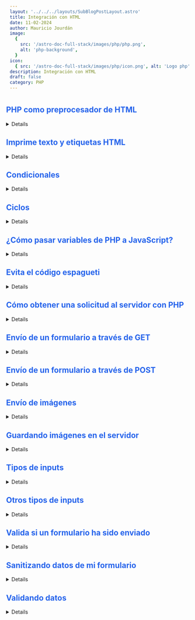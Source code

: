 ```yaml
---
layout: '../../../layouts/SubBlogPostLayout.astro'
title: Integración con HTML
date: 11-02-2024
author: Mauricio Jourdán
image:
  {
    src: '/astro-doc-full-stack/images/php/php.png',
    alt: 'php-background',
  }
icon:
  { src: '/astro-doc-full-stack/images/php/icon.png', alt: 'Logo php' }
description: Integración con HTML
draft: false
category: PHP
---
```

<style>
  h1 { color: #713f12; }
  h2 { color: #2563eb; }
  h3 { color: #a855f7; }
  img {
    width: 100%;
    height: 100%;
    object-fit: cover;
  }
  pre {
    padding: 10px;
  }
    table {
    border-collapse: collapse; /* Elimina el espacio entre las celdas */
    width: 100%; /* Ancho de la tabla */
    margin: 0 auto; /* Centrar la tabla */
    text-align: center;
  }

  th, td {
    border: 1px solid #ddd; /* Borde de las celdas */
    padding: 8px; /* Relleno de las celdas */
    /* text-align: left;  */
  }

  th {
    background-color: #f2f2f2; /* Color de fondo del encabezado */
    font-weight: bold; /* Peso de la fuente del encabezado */
  }

  tr:nth-child(even) {
    background-color: #f9f9f9; /* Color de fondo de las filas pares */
  }  
</style>

## PHP como preprocesador de HTML

<details>

Cuando comenzamos a combinar archivos PHP con HTML es importante empazar a utilizar las etiquetas de cierre. De esta forma, PHP sabe cuando se está ejecutando código PHP o cuán esta ejecutando HTML.

Aunque estemos trabajando con HTML, nuestros archivos seguirán siengo archivos .PHP, es por eso que PHP -a diferencia de otros lenguajes- tiene etiquetas de apertura y cierre, porque en el mismo archivo soporta dos lenguajes.

```html
<!DOCTYPE html>
<html lang="en">
<head>
    <meta charset="UTF-8">
    <meta http-equiv="X-UA-Compatible" content="IE=edge">
    <meta name="viewport" content="width=device-width, initial-scale=1.0">
    <title>3</title>
</head>
<body>
    <h4>Impreso con HTML</h4>
    <?php
        echo"<h4>Impreso con PHP</h4>";
    ?>
</body>
</html>
```

</details>

## Imprime texto y etiquetas HTML

<details>

Existen varias formas de imprimir HTML utilizando PHP. A continuación, se presentan algunas de las formas más comunes:

- Concatenar HTML con variables PHP: Puedes concatenar cadenas de texto HTML con variables PHP para imprimir contenido dinámico. Aquí hay un ejemplo:

```php
<?php
$nombre = "Juan";
$edad = 25;
echo "<h2>Bienvenido, " . $nombre . "!</h2>";
echo "<p>Tienes " . $edad . " años.</p>";
?>
```

- Utilizar la sintaxis de apertura y cierre de PHP: Puedes utilizar la sintaxis de apertura y cierre de PHP para alternar entre el modo PHP y el modo HTML. Aquí hay un ejemplo:

```php
<?php
$nombre = "María";
$edad = 30;
?>
<h2>Bienvenida, <?php echo $nombre; ?>!</h2>
<p>Tienes <?php echo $edad; ?> años.</p>
```

- Utilizar la función printf: Puedes utilizar la función printf para formatear e imprimir contenido HTML. Aquí hay un ejemplo:

```php
<?php
$nombre = "Pedro";
$edad = 35;
printf("<h2>Bienvenido, %s!</h2>", $nombre);
printf("<p>Tienes %d años.</p>", $edad);
?>
```

- Utilizar la sintaxis abreviada <?= $variable ?>: Puedes utilizar la sintaxis abreviada <?= $variable ?> para imprimir el valor de una variable PHP directamente en el HTML. Aquí hay un ejemplo:

```html
<?php
$titulo = "Mi Página";
?>

<!DOCTYPE html>
<html lang="es">
<head>
   <meta charset="UTF-8">
   <title><?= $titulo ?></title>
</head>
<body>
   <h2>Bienvenidos a <?= $titulo ?>!</h2>
   <p>Esta es una página HTML generada por PHP.</p>
</body>
</html>
```

</details>

## Condicionales

<details>

La forma correcta usar el "if" de php en html:

```PHP
<?php if(condition): ?>
	# HTML code...
<?php else: ?>
	# HTML code...
<?php endif; ?>
```

```html
<?php
$age = 18;
$isAnAdult = ($age >= 18);
?>
<!DOCTYPE html>
<html lang="es">
<head>
    <meta charset="UTF-8">
    <meta name="viewport" content="width=device-width, initial-scale=1.0">
    <title>Condition</title>
</head>
<body>
    <!-- ESTO NO SE DEBE DE HACER -->
    <?php if ($isAnAdult) {
        echo "<p>Eres un adulto porque tienes $age años</p>";
    }else{
        echo "<p>No eres un adulto porque tienes $age años</p>";
    }
    ?>
    <!-- ESTO ES ACEPTABLE -->
    <?php if($isAnAdult) {?>
        <p>Eres un adulto porque tienes <?= $age ?> años</p>
    <?php }else{?>
        <p>No eres un adulto porque tienes <?= $age ?> años</p>
    <?php }?>
    <hr>
    <!-- ESTA ES LA MEJOR FORMA DE HACER ESTO -->
    <?php if($isAnAdult): ?>
        <p>Eres un adulto porque tienes <?= $age ?> años</p>
    <?php else: ?>
        <p>No eres un adulto porque tienes <?= $age ?> años</p>
    <?php endif; ?>
</body>
</html>
```

</details>

## Ciclos

<details>

<mark>Ciclo For con PHP y HTML</mark>

El ciclo for se utiliza cuando se conoce de antemano el número de repeticiones que se deben realizar. A continuación se muestra un ejemplo de cómo usar el ciclo for en PHP y HTML:

```html
<!DOCTYPE html>
<html lang="es">
<head>
    <meta charset="UTF-8">
    <meta name="viewport" content="width=device-width, initial-scale=1.0">
    <title>Ciclo For</title>
</head>
<body>
    <?php for ($i = 1; $i <= 5; $i++): ?>
        <p>Iteración número: <?= $i ?></p>
    <?php endfor; ?>
</body>
</html>
```
En este ejemplo, el ciclo for se ejecuta 5 veces, imprimiendo el número de iteración en cada repetición.

<mark>Ciclo While con PHP y HTML</mark>

El ciclo while se utiliza cuando no se conoce el número exacto de repeticiones y se desea repetir un bloque de código mientras se cumpla una condición. A continuación se muestra un ejemplo de cómo usar el ciclo while en PHP y HTML:

El ciclo while se utiliza cuando no se conoce el número exacto de repeticiones y se desea repetir un bloque de código mientras se cumpla una condición. A continuación se muestra un ejemplo de cómo usar el ciclo while en PHP y HTML:

```html
<!DOCTYPE html>
<html lang="es">
<head>
    <meta charset="UTF-8">
    <meta name="viewport" content="width=device-width, initial-scale=1.0">
    <title>Ciclo While</title>
</head>
<body>
    <?php $i = 1; ?>
    <?php while ($i <= 5): ?>
        <p>Iteración número: <?= $i ?></p>
        <?php $i++; ?>
    <?php endwhile; ?>
</body>
</html>
```
En este ejemplo, el ciclo while se ejecuta mientras la variable $i sea menor o igual a 5, imprimiendo el número de iteración en cada repetición.

<mark>Ciclo Foreach con PHP y HTML</mark>

El ciclo foreach se utiliza para recorrer elementos de un array o una colección de elementos. A continuación se muestra un ejemplo de cómo usar el ciclo foreach en PHP y HTML:

```html
<!DOCTYPE html>
<html lang="es">
<head>
    <meta charset="UTF-8">
    <meta name="viewport" content="width=device-width, initial-scale=1.0">
    <title>Ciclo Foreach</title>
</head>
<body>
    <?php
    $frutas = array("manzana", "pera", "plátano", "naranja");
    foreach ($frutas as $fruta): ?>
        <p><?= $fruta ?></p>
    <?php endforeach; ?>
</body>
</html>
```

En este ejemplo, el ciclo foreach recorre el array $frutas e imprime cada elemento en una etiqueta &lt;p&gt;.

<mark>Ciclo Do-While con PHP y HTML</mark>

El ciclo do-while es similar al ciclo while, pero se asegura de que el bloque de código se ejecute al menos una vez, antes de verificar la condición para continuar o salir del ciclo. A continuación se muestra un ejemplo de cómo usar el ciclo do-while en PHP y HTML:

```html
<!DOCTYPE html>
<html lang="es">
<head>
    <meta charset="UTF-8">
    <meta name="viewport" content="width=device-width, initial-scale=1.0">
    <title>Ciclo Do-While</title>
</head>
<body>
    <?php $i = 1; ?>
    <?php do: ?>
        <p>Iteración número: <?= $i ?></p>
        <?php $i++; ?>
    <?php while ($i <= 5); ?>
</body>
</html>
```
En este ejemplo, el ciclo do-while se ejecuta al menos una vez, imprimiendo el número de iteración en cada repetición y luego verificando si la condición se cumple para continuar o salir del ciclo.

</details>

## ¿Cómo pasar variables de PHP a JavaScript?

<details>

**SSR** PHP prepprocesa todo lo que se encuentra dentro de las etiquetas de PHP. Esto significa que PHP es capaz incluso de preprocesar código JavaScript, permitiendo pasar variables de PHP a JavasScript.

<mark>Se puede escribir código JavasScript desde PHP<mark>

```html
<?php
  // Creación de variables
  $personas = [
    [
      'id' => 0,
      'username' => "Joel",
    ],
    [
      'id' => 1,
      'username' => "Julieta",
    ],
    [
      'id' => 2,
      'username' => "Pepe",
    ],
  ];

  $saludo = "¡Hey, que tal!";
?>

<!DOCTYPE html>
<html lang="es">
<head>
  <meta charset="UTF-8">
  <meta http-equiv="X-UA-Compatible" content="IE=edge">
  <meta name="viewport" content="width=device-width, initial-scale=1.0">
  <title>iJCode - Integración de PHP con HTML</title>
</head>
<body>
  <h1 id="saludo"></h2>

    <!-- Obteniendo variables de PHP desde Javascript -->
    <script>
      // Declarando variables
      let d = document;
      let $saludo = d.getElementById('saludo');

      // Pintando en el H1 el valor de la variable obtenida de PHP en JS
      $saludo.textContent = '<?= $saludo ?>';

      // Mostrando en consola el arreglo obtenido de PHP en JS
      let personas = '<?= json_encode($personas) ?>'; // [{"id":0,"username":"Joel"},{"id":1,"username":"Julieta"},{"id":2,"username":"Pepe"}]
      let personasJson = JSON.parse(personas);
      console.log( personasJson ); // (3) [{…}, {…}, {…}]

      // Recorriendo el arreglo obtenido para mostrar los nombres
      personasJson.forEach((el) =>{
        console.log(el.username);
      });
      /*
        Joel
        Julieta
        Pepe
      */
    //  Nota*: Se debe tener cuidado de obtener datos de PHP desde Js ya que esta información se puede leer y editar desde el navegador

    </script>
    <script src='./index.js'></script>
</body>
</html>
```

```js
// index.js

console.log(personas)
```

**¿Y si queremos pasar variables desde JavasScript a PHP?**

Deberíamos plantearnos el para qué. Ya que es tan simple como realizar una petición asíncrona al servidor.

PHP sejecuta en tiempo de carga, mientras la página es procesada, JavaScript se ejecuta después de que la página fue cargada.

<mark>Debemos tener en cuenta las buenas prácticas. La información sesible se encuentra segura del lado servidor (PHP) pero si la enviamos al cliente es visible desde el navegador.</mark>

</details>

## Evita el código espagueti

<details>

PHP es un lenguaje muy propenso a crear codigo espagueti, ya que este es demasiado permisivo, por lo que es recomendable seguir buenas practicas a la hora de crear el codigo.

- Usar nombres de variables descriptivos a lo que almacena
- No combinar logica PHP con HTML
- Usar las etiquetas diseñadas de PHP para imprimir en HTML
- Si solo cuentas con un archivo, colocar toda la logica de PHP hasta arriba del documento
- No abusar de la libertad que nos brinda PHP

</details>

## Cómo obtener una solicitud al servidor con PHP

<details>

Para obtener una solicitud al servidor con PHP, generalmente se hace uso de variables superglobales que contienen la información enviada al servidor.

**Variables Superglobales**

DOC: https://www.php.net/manual/es/language.variables.superglobals.php

Las variables superglobales en PHP son variables especiales predefinidas que contienen información sobre diferentes aspectos del entorno de ejecución y las solicitudes HTTP. Estas variables están disponibles en todos los ámbitos del script y se llenan automáticamente por PHP, proporcionando información útil sobre la solicitud actual, las sesiones, las cookies, los datos del servidor y más.

PHP define variables superglobales a través de las cuales podemos acceder a cierta información desde cualquier parte del código.

Algunas de las principales variables superglobales son:

- $_GET
- $_POST
- $_REQUEST

**$_GET**

Este método permite solicitar información al servidor, pero también nos permite enviar información a través de la URL. $_GET es una de las variables superglobales en PHP que se utiliza para acceder a los datos pasados a través de una solicitud HTTP utilizando el método GET. Cuando un usuario hace una solicitud a un servidor web utilizando el método GET, los datos se envían en la URL como parámetros. La variable superglobal $_GET permite acceder a estos parámetros y trabajar con ellos en tu script PHP.

Cuando se realiza una solicitud GET, los parámetros se adjuntan a la URL de la siguiente manera: http:url/archivo.php?nombre=Juan&edad=25. En este ejemplo, "nombre" y "edad" son parámetros que se pueden acceder utilizando la variable $_GET.

Recuerda que los datos recibidos a través de $_GET no son seguros por defecto, ya que pueden ser manipulados por el usuario. Por lo tanto, es importante validar y sanitizar los datos antes de usarlos para evitar posibles vulnerabilidades de seguridad, como inyecciones de código o ataques XSS.

**$_POST**

Este método permite guardar información. Por ejemplo, podemos recabar datos del usuario desde un formulario y mandarlos a nuestro servidor para procesarlos.

Los datos se envían por “detrás” de la página, en el cuerpo de la petición.

$_POST es otra de las variables superglobales en PHP que se utiliza para acceder a los datos enviados a través de una solicitud HTTP utilizando el método POST. Cuando un usuario envía datos a través de un formulario HTML utilizando el método POST, estos datos se envían al servidor de manera que no son visibles en la URL, a diferencia del método GET. La variable superglobal $_POST permite acceder y manejar estos datos en tu script PHP.

**$_REQUEST**

$_REQUEST es otra de las variables superglobales en PHP que se utiliza para acceder a los datos de las solicitudes HTTP, pero a diferencia de $_GET y $_POST, $_REQUEST incluye datos de ambas solicitudes GET y POST, así como también datos de cookies.

Esta variable superglobal recopila datos de las siguientes fuentes:

- Datos pasados a través de una solicitud GET.
- Datos enviados a través de una solicitud POST.
- Datos almacenados en cookies.

Sin embargo, es importante tener en cuenta que debido a que $_REQUEST contiene datos de múltiples fuentes, su uso puede ser menos seguro que el uso de $_GET y $_POST por separado, ya que puede ser más difícil determinar la fuente exacta de los datos. Además, algunas configuraciones de servidor pueden deshabilitar la población de $_REQUEST para aumentar la seguridad.

Dado que $_REQUEST puede contener datos de múltiples orígenes y podría llevar a confusión, se recomienda utilizar $_GET y $_POST específicamente según el tipo de solicitud que estés manejando. Esto proporciona una mejor comprensión de dónde provienen los datos y puede ayudar a evitar problemas de seguridad.

```html
<!-- index.html -->

<!DOCTYPE html>
<html lang="es">
<head>
  <meta charset="UTF-8">
  <meta http-equiv="X-UA-Compatible" content="IE=edge">
  <meta name="viewport" content="width=device-width, initial-scale=1.0">
  <title>iJCode - Obtener solicitudes desde PHP</title>
</head>
<body>
  <script>
    // Creación de un objeto de formulario 'FormData'
    const formData = new FormData();

    // Agregar juego de clave-valor al objeto de Formulario
    formData.append("nombre", "Joel");
    formData.append("edad", "22");

    // Creación de una petición al servidor
    fetch("./server.php?color=naranja",{
      body: formData,
      method: 'POST',
    }).then(res => res.text())
  .then(data => {console.log(data)});

  </script>
</body>
</html>
```

```php
// server.php
<?php

// Se imprimen los valores de las variables globales ($_GET, $_POST, $_REQUEST)

// $_GET: Almacena los valores que se pasaron por parametro en la URL
var_dump($_GET);

// $_POST: Almacena los valores que fueron mandados por atras (POST)
var_dump($_POST);

// $_REQUEST: Almacena los valores tanto de $_GET y $_POST
var_dump($_REQUEST);
```
</details>

## Envío de un formulario a través de GET

<details>

```html
<!-- index.html -->
<!DOCTYPE html>
<html lang="es">
<head>
  <meta charset="UTF-8">
  <meta http-equiv="X-UA-Compatible" content="IE=edge">
  <meta name="viewport" content="width=device-width, initial-scale=1.0">
  <title>Envío de Formulario con GET</title>
</head>
<body>
  <!-- Se crea el formulario -->
  <!-- action: Hacia que archivo se mandan los datos -->
  <!-- method: Que método se usara -->
  <form action="server.php" method="GET">
    <!-- Se crean los inputs -->
    <!-- En el input es necesario agregar el atributo 'name' ya que de esta forma se mandara y se podra obtener su valor -->
    <label for="nombre">Nombre:</label>
    <input type="text" id="nombre" name="nombre"/>

    <label for="edad">Edad:</label>
    <input type="text" id="edad" name="edad"/>

    <!-- Se agrega el botón que enviara el formulario *Debe ser de tipo submit -->
    <button type="submit">Enviar Datos</bubtton>
  </form>
</body>
</html>
```
```php
// server.php
<?php
  // Se obtiene la información enviada por el método GET
  var_dump($_GET); 

  /*
    Salida de ejemplo:
        array(2) { ["nombre"]=> string(4) "Joel" ["edad"]=> string(1) "2" }
  */
```
</details>

## Envío de un formulario a través de POST

<details>

```html
<!-- index.html -->
<!DOCTYPE html>
<html lang="es">
<head>
  <meta charset="UTF-8">
  <meta http-equiv="X-UA-Compatible" content="IE=edge">
  <meta name="viewport" content="width=device-width, initial-scale=1.0">
  <title>iJCode - Envío de datos por POST</title>
</head>
<body>
  <!-- Creación del formulario -->
  <form action="./server.php" method="post">
    <label for="name">Nombre: </label>
    <input type="text" name="name" id="name">

    <label for="age">Edad: </label>
    <input type="text" name="age" id="age">

    <button type="submit">Enviar formulario</button>
  </form>
</body>
</html>
```

```php
// server.php
<?php
// Se obtiene lo que tiene la variable global $_POST
$post = $_POST;

// Se imprime lo que contiene la variable $post
var_dump($post);
/*
  Ejemplo de salida: 
  array(2) { ["name"]=> string(4) "Joel" ["age"]=> string(2) "12" }
*/

// Se valida si hay algún valor del arreglo que tenga el nombre de 'nombre' y 'edad', enviados desde el formulario
// Si si, se guarda en a variable correspondiente, si no, se guarda un valor por defecto
$name = isset($post['name'])? $post['name'] : 'Sin nombre';
$age = isset($_POST['age'])? $_POST['age'] : 'Sin edad';
$lastname = isset($_POST['lastname'])? $_POST['lastname'] : 'Sin apellido';

echo("\nEl nombre es: $name");
echo("\nLa edad es: $age");
echo("\nEl apellido es: $lastname");
/*
  Ejemplo de salida (pasando desde formulario 'nombre' y 'edad')
  El nombre es: Julieta La edad es: 53 El apellido es: Sin apellido
*/  

// Al utilizar el método POST, los datos se envían por la parte de atrás y no son visibles en la URL
// Pero se debe tener cuidado ya que los datos enviados pueden visualizarse desde las herramientas del desarrollador en el navegador
// específicamente desde: Network > Payload
```

</details>

## Envío de imágenes

<details>

Para enviar archivos al servidor usando PHP tenemos la variable superglobal $_FILES.

**$_FILES**

Cualquier archivo subido y enviado al servidor es guardado en una carpeta temporal que se limpia cada cierto tiempo.

La variable superglobal $_FILES contiene información en forma de array acerca del archivo que estamos manipulando, incluyendo su ruta a la carpeta temporal.

$_FILES es una de las variables superglobales en PHP que se utiliza para acceder a la información relacionada con los archivos que se han cargado en el servidor a través de una solicitud HTTP POST. Esta variable es especialmente útil cuando estás trabajando con formularios HTML que permiten a los usuarios cargar archivos, como imágenes, documentos, videos, etc.

Cuando un usuario envía un archivo a través de un formulario HTML con el atributo enctype configurado como "multipart/form-data" y el método POST, los detalles del archivo cargado se almacenan en el arreglo $_FILES. El contenido de $_FILES se organiza en un formato que proporciona información sobre el archivo cargado, como el nombre del archivo, su tipo MIME, la ubicación temporal en el servidor y otros detalles relevantes.

Aquí hay un ejemplo básico de cómo utilizar $_FILES para manejar un archivo cargado:

Supongamos que tienes un formulario HTML en un archivo llamado formulario.html:

```htm,l
<form action="procesar.php" method="post" enctype="multipart/form-data">
    <input type="file" name="archivo">
    <input type="submit" value="Subir archivo">
</form>
```

Luego, en un archivo llamado procesar.php, puedes manejar el archivo cargado usando $_FILES:

```php
<?php
if ($_SERVER['REQUEST_METHOD'] === 'POST') {
    if (isset($_FILES['archivo'])) {
        $nombreArchivo = $_FILES['archivo']['name'];
        $tipoArchivo = $_FILES['archivo']['type'];
        $rutaTemporal = $_FILES['archivo']['tmp_name'];

        // Mover el archivo temporal a una ubicación permanente
        $rutaDestino = 'carpeta_destino/' . $nombreArchivo;
        move_uploaded_file($rutaTemporal, $rutaDestino);

        echo "Archivo subido con éxito: $nombreArchivo";
    } else {
        echo "No se seleccionó ningún archivo.";
    }
} else {
    echo "Esta página solo acepta solicitudes POST.";
}
?>
```

En este ejemplo, estamos verificando si la solicitud es una solicitud POST y luego accediendo a los detalles del archivo cargado a través de $_FILES. Luego, movemos el archivo temporal a una ubicación permanente utilizando move_uploaded_file().

Recuerda que el manejo de archivos cargados también debe ser seguro. Debes validar y verificar el archivo para asegurarte de que es seguro antes de moverlo o procesarlo en tu servidor.

**Multipart Form Data**

Por defecto, al enviar formularios en HTML tenemos un tipo de encriptación “application/x-www-form-urlencoded”, sin embargo, cuando trabajamos con archivos debemos cambiar este tipo de encriptado a “multipart/form-data”.

Código desarrollado para la clase:

**Formulario en HTML**

```html
<!DOCTYPE html>
<html lang="en">
<head>
    <meta charset="UTF-8">
    <meta http-equiv="X-UA-Compatible" content="ie=edge">
    <meta name="viewport" content="width=device-width, initial-scale=1.0">
    <title>Formulario con envío de imágenes</title>
</head>
<body>
    <!-- Formulario -->
    <form action="server.php" method="post" enctype="multipart/form-data">
        <!-- Nombre -->
        <label for="nombre">Nombre:</label>
        <input type="text" name="nombre" id="nombre" placeholder="Nombre"><br>
        <!-- Apellido -->
        <label for="apellido">Apellido:</label>
        <input type="text" name="apellido" id="apellido" placeholder="Apellido"><br>
        <!-- Edad -->
        <label for="edad">Edad:</label>
        <input type="number" name="edad" id="edad" placeholder="Edad"><br>
        <!-- Imagen -->
        <label for="edad">Imagen:</label>
        <input type="file" name="imagen" id="imagen"><br>
        <!-- Envio -->
        <input type="submit" value="Enviar">
    </form>
</body>
</html>
```

**Servidor PHP**

```php
<?php

// Truco para debugear y ver lo que llega por POST
echo "<pre>";

var_dump($_FILES); // Recupera la información que se envía por FILES

echo "</pre>";

// Recuperamos los datos del formulario
$nombre = $_POST['nombre'];
$apellido = $_POST['apellido'];
$edad = $_POST['edad'];
$nombreImagen = $_FILES['imagen']['name']; // Recuperamos el nombre de la imagen

// Mostramos los datos
echo "Hola $nombre $apellido, tienes $edad años, tu imagen es $nombreImagen";
?>
```

</details>

## Guardando imágenes en el servidor

<details>

Para guardar imágenes en el servidor utilizando PHP, debes seguir estos pasos:

**Crear un formulario HTML para cargar la imagen**

Crea un formulario en HTML que permita a los usuarios seleccionar y cargar imágenes. Asegúrate de configurar el atributo enctype del formulario como "multipart/form-data" para permitir la carga de archivos.

```html
<form action="procesar.php" method="post" enctype="multipart/form-data">
    <input type="file" name="imagen">
    <input type="submit" value="Subir imagen">
</form>
```

**Procesar la imagen en PHP**

Crea un archivo PHP (por ejemplo, procesar.php) para manejar la imagen cargada. Utiliza la variable superglobal $_FILES para acceder a los detalles de la imagen y luego guárdala en el servidor.

```php
<?php
if ($_SERVER['REQUEST_METHOD'] === 'POST') {
    if (isset($_FILES['imagen']) && $_FILES['imagen']['error'] === UPLOAD_ERR_OK) {
        $nombreArchivo = $_FILES['imagen']['name'];
        $rutaTemporal = $_FILES['imagen']['tmp_name'];

        // Ruta donde se guardará la imagen en el servidor
        $rutaDestino = 'carpeta_destino/' . $nombreArchivo;

        // Mover la imagen temporal a la ubicación deseada en el servidor
        if (move_uploaded_file($rutaTemporal, $rutaDestino)) {
            echo "Imagen subida con éxito: $nombreArchivo";
        } else {
            echo "Error al subir la imagen.";
        }
    } else {
        echo "Ocurrió un error al cargar la imagen.";
    }
} else {
    echo "Esta página solo acepta solicitudes POST.";
}
?>
```

**Crear una carpeta para almacenar las imágenes**

Crea una carpeta en tu servidor donde deseas almacenar las imágenes. En el ejemplo anterior, se usa 'carpeta_destino/', asegúrate de ajustar esto según tus necesidades.

- Asegurarse de que el servidor tenga permisos de escritura
- Asegúrate de que la carpeta donde deseas guardar las imágenes tenga los permisos de escritura adecuados para que PHP pueda mover las imágenes cargadas a esa ubicación.

**Sanitizar y validar la imagen (opcional pero importante)**

Antes de guardar la imagen, asegúrate de que sea un archivo de imagen válido y que cumpla con tus criterios de seguridad. Esto puede incluir verificar el tipo MIME de la imagen, su tamaño, y realizar otras validaciones para prevenir posibles problemas de seguridad.

**Mostrar imágenes almacenadas**

Una vez que las imágenes están almacenadas en el servidor, puedes mostrarlas en tus páginas web utilizando la etiqueta <img> y proporcionando la ruta adecuada.

Recuerda siempre tomar medidas de seguridad adecuadas al manejar archivos cargados por usuarios para evitar problemas de seguridad como ataques de inyección de código o la ejecución de scripts maliciosos.

Formulario en HTML
```html
<!DOCTYPE html>
<html lang="en">
<head>
    <meta charset="UTF-8">
    <meta http-equiv="X-UA-Compatible" content="ie=edge">
    <meta name="viewport" content="width=device-width, initial-scale=1.0">
    <title>Formulario con envío de imágenes y guardado en el servidor</title>
</head>
<body>
    <!-- Formulario -->
    <form action="server.php" method="post" enctype="multipart/form-data">
        <!-- Nombre -->
        <label for="nombre">Nombre:</label>
        <input type="text" name="nombre" id="nombre" placeholder="Nombre"><br>
        <!-- Apellido -->
        <label for="apellido">Apellido:</label>
        <input type="text" name="apellido" id="apellido" placeholder="Apellido"><br>
        <!-- Edad -->
        <label for="edad">Edad:</label>
        <input type="number" name="edad" id="edad" placeholder="Edad"><br>
        <!-- Imagen -->
        <label for="edad">Imagen:</label>
        <input type="file" name="imagen" id="imagen"><br>
        <!-- Envio -->
        <input type="submit" value="Enviar">
    </form>
</body>
</html>
```

**Servidor PHP**

```php
<?php

// Truco para debugear y ver lo que llega por POST
echo "<pre>";
var_dump($_FILES); // Recupera la información que se envía por FILES
echo "</pre>";

// Recuperamos los datos del formulario
$nombre = $_POST['nombre'];
$apellido = $_POST['apellido'];
$edad = $_POST['edad'];

// Recuperamos los datos de la imagen
$nombreImagen = $_FILES['imagen']['name']; // Recuperamos el nombre de la imagen
$tipoArchivo = $_FILES['imagen']['type']; // Recuperamos el tipo de archivo
$tmpImagen = $_FILES['imagen']['tmp_name']; // Recuperamos el nombre temporal de la imagen

// Definir la ruta de almacenamiento de las imágenes
$rutaAlmacenamiento = "imagenes/$nombreImagen";

// Guardamos la imagen en el servidor cambiando su ubicacion temporal a la ruta de almacenamiento
move_uploaded_file($tmpImagen, $rutaAlmacenamiento);

// Mostramos los datos
echo "Hola $nombre $apellido, tienes $edad años, tu imagen es $nombreImagen";

?>

<!DOCTYPE html>
<html lang="en">
<head>
    <meta charset="UTF-8">
    <meta http-equiv="X-UA-Compatible" content="ie=edge">
    <meta name="viewport" content="width=device-width, initial-scale=1.0">
    <title>Guardado de imagen en servidor</title>
</head>
<body>
    <!-- Mostrar la imagen Guardada -->
    <h2>Imagen guardada en el servidor</h2>
    <img src="<?= $rutaAlmacenamiento ?>" alt="<?= $nombreImagen ?>">
</body>
</html>
```

</details>

## Tipos de inputs

<details>

**El atriburo name** identifica al campo en la solicitud. 

### Tipos de campos

- Input simple

```html
<input type="text" name="Nombre" />
```

- Arreglos

```html
<input type="text" name="Personas[]" />
<input type="text" name="Personas[]" />
<input type="text" name="Personas[]" />
```

Al servidor llegará un arreglo llamado personas.

- Arreglos asociativos

```html
<input type="text" name="Personas[nombre]" />
<input type="email" name="Personas[email]" />
<input type="text" name="Personas[telefono]" />
```

- Checkbox

```html
<input type="checkbox" name="list1" />
<input type="checkbox" name="list2" />
<input type="checkbox" name="list3" />
```

```html
<form action="procesar.php" method="POST">
    <label for="hobbies">Hobbies:</label>
    <input type="checkbox" id="hobby1" name="hobbies[]" value="futbol">
    <label for="hobby1">Fútbol</label>
    <input type="checkbox" id="hobby2" name="hobbies[]" value="musica">
    <label for="hobby2">Música</label>
    <input type="checkbox" id="hobby3" name="hobbies[]" value="lectura">
    <label for="hobby3">Lectura</label>
    <button type="submit">Enviar</button>
</form>
```

- Radio

```html
<input type="radio" name="pais" />
<input type="radio" name="pais" />
<input type="radio" name="pais" />
```

- Múltiples Archivos

```html
<input type="file" multiple name="fotos[]" />
```

### Ejemplo

```html
<!-- index.html -->

<!DOCTYPE html>
<html lang="es">
<head>
  <meta charset="UTF-8">
  <meta http-equiv="X-UA-Compatible" content="IE=edge">
  <meta name="viewport" content="width=device-width, initial-scale=1.0">
  <title>iJCode - Tipos de Inputs</title>
</head>
<body>
  <!-- Tipos de Inputs - Mandados al servidor -->
  <form action="./server.php" method="POST" enctype="multipart/form-data">
    <!-- Input normal -->
    <label for="name">Ingrese su nombre:</label>
    <input type="text" name="name" id="name"/>
    <br>
    <br>

    <!-- Input como 'array' -->    
    <label>Ingresa el nombre de las personas</label>
    <input type="text" name="person[]"/>
    <input type="text" name="person[]"/>
    <input type="text" name="person[]"/>
    <br>
    <br>

    <!-- Input como 'array asociativo' -->    
    <label for="name">Ingrese sus datos:</label>
    <br>
    <label for="nameUser">Nombre:</label>
    <input type="text" name="user[name]" id="nameUser"/>
    <br>
    <label for="ageUser">edad:</label>
    <input type="number" name="user[age]" id="ageUser"/>
    <br>
    <label for="teamUser">Equipo Favorito:</label>
    <input type="text" name="user[team]" id="teamUser"/>
    <br>

    <br>
    <button type="submit">Enviar Formulario</button>

  </form>
</body>
</html>
```

```php
// server.php

// Obteniendo los datos pasados por POST
echo("<p>¿Qué contiene POST?</p>");
echo("<pre>");
  print_r($_POST);
  /*
  Ejemplo de salida:
  Array
  (
    [name] => Joel
    [person] => Array
      (
        [0] => Joel2
        [1] => Julieta
        [2] => Pepe
      )
    [user] => Array
      (
        [name] => Pepito
        [age] => 23
        [team] => Pumas
      )
  )
  */
echo("</pre>");

// Obteniendo los valores de cada uno

// Input normal
echo("<p>¿Qué valor mando el input normal?</p>");
echo("<pre>");
  
  var_dump($_POST["name"]); // string(4) "Joel"

echo("</pre>");


// Input como 'array'
echo("<p>¿Qué valor mando el input de tipo array?</p>");
echo("<pre>");
  
  var_dump($_POST["person"]);
  /*
    Salida de ejemplo:
    array(3) {
      [0]=>
      string(5) "Joel2"
      [1]=>
      string(7) "Julieta"
      [2]=>
      string(4) "Pepe"
    }
  */

echo("</pre>");


// Input como 'array asociativo'
echo("<p>¿Qué valor mando el input de tipo array asociativo?</p>");
echo("<pre>");
  
  var_dump($_POST["user"]);
  /*
    Salida de ejemplo:
    array(3) {
      ["name"]=>
      string(6) "Pepito"
      ["age"]=>
      string(2) "23"
      ["team"]=>
      string(5) "Pumas"
    }
  */

echo("</pre>");
```
</details>

## Otros tipos de inputs

<details>

```html
<!-- index.html -->

<!DOCTYPE html>
<html lang="es">
<head>
  <meta charset="UTF-8">
  <meta http-equiv="X-UA-Compatible" content="IE=edge">
  <meta name="viewport" content="width=device-width, initial-scale=1.0">
  <title>iJCode - Tipos de Inputs</title>
</head>
<body>
  <!-- Tipos de Inputs - Mandados al servidor -->
  <form action="./server.php" method="POST" enctype="multipart/form-data">
    <!-- Input normal -->
    <label for="name">Ingrese su nombre:</label>
    <input type="text" name="name" id="name"/>
    <br>
    <br>

    <!-- Input como 'array' -->    
    <label>Ingresa el nombre de las personas</label>
    <input type="text" name="person[]"/>
    <input type="text" name="person[]"/>
    <input type="text" name="person[]"/>
    <br>
    <br>

    <!-- Input como 'array asociativo' -->    
    <label for="name">Ingrese sus datos:</label>
    <br>
    <label for="nameUser">Nombre:</label>
    <input type="text" name="user[name]" id="nameUser"/>
    <br>
    <label for="ageUser">edad:</label>
    <input type="number" name="user[age]" id="ageUser"/>
    <br>
    <label for="teamUser">Equipo Favorito:</label>
    <input type="text" name="user[team]" id="teamUser"/>
    <br>
    <br>

    <!-- Input de tipo checkbox -->
    <label>Selecciona las materias que llevas este semestre:</label>
    <label for="mate">Matematicas</label>
    <input type="checkbox" name="materia1" id="mate" value="Matematicas"/>
    <label for="progra">Programación Funcional</label>
    <input type="checkbox" name="materia2" id="progra" value="Programción funcional"/>
    <label for="movil">Desarrollo móvil</label>
    <input type="checkbox" name="materia3" id="movil" value="Desarrollo móvil"/>
    <br>
    <br>

    <!-- Input de tipo radio -->
    <label>Selecciona tu sexo:</label>
    <label for="h">Hombre</label>
    <input type="radio" name="sexo" id="h" value="hombre">
    <label for="m">Mujer</label>
    <input type="radio" name="sexo" id="m" value="mujer">
    <br>
    <br>

    <!-- Input de tipo 'file' multiple -->
    <label for="files">Carga tus archivos</label>
    <input type="file" multiple name="files[]" id="files"/>
    <br>
    <br>

    <button type="submit">Enviar Formulario</button>

  </form>
</body>
</html>
```

```php
<?php
// server.php

// Obteniendo los datos pasados por POST
echo("<p>¿Qué contiene POST?</p>");
echo("<pre>");
  print_r($_POST);
  /*
  Ejemplo de salida:
  Array
  (
    [name] => Joel
    [person] => Array
        (
            [0] => Joel2
            [1] => Julieta
            [2] => Pepito
        )
    [user] => Array
        (
            [name] => Pepe
            [age] => 36
            [team] => Pumas
        )
    [materia1] => Matematicas
    [materia2] => Programción funcional
    [sexo] => hombre
  )
  */
echo("</pre>");

// Obteniendo los valores de cada uno

// Input normal
echo("<p>¿Qué valor mando el input normal?</p>");
echo("<pre>");
  
  var_dump($_POST["name"]); // string(4) "Joel"

echo("</pre>");


// Input como 'array'
echo("<p>¿Qué valor mando el input de tipo array?</p>");
echo("<pre>");
  
  var_dump($_POST["person"]);
  /*
    Salida de ejemplo:
    array(3) {
      [0]=>
      string(5) "Joel2"
      [1]=>
      string(7) "Julieta"
      [2]=>
      string(6) "Pepito"
    }
  */

echo("</pre>");


// Input como 'array asociativo'
echo("<p>¿Qué valor mando el input de tipo array asociativo?</p>");
echo("<pre>");
  
  var_dump($_POST["user"]);
  /*
    Salida de ejemplo:
    array(3) {
      ["name"]=>
      string(4) "Pepe"
      ["age"]=>
      string(2) "36"
      ["team"]=>
      string(5) "Pumas"
    }
  */

echo("</pre>");


// Input de tipo 'checkbox'
echo("<p>¿Qué valores mandaron los input de tipo checkbox?</p>");
echo("<pre>");

var_dump($_POST['materia1']);
var_dump($_POST['materia2']);
var_dump($_POST['materia3']);
/*
  string(11) "Matematicas"
  string(22) "Programción funcional"
  Undefined index: materia3 in C:\xampp\htdocs\integracion-php-con-html\new\server.php on line 85 NULL
*/


echo("</pre>");


// Input de tipo 'radio'
echo("<p>¿Qué valor mando el input de tipo radio?</p>");
echo("<pre>");

var_dump($_POST['sexo']); // string(6) "hombre"

echo("</pre>");


// Input de tipo 'file' mutiple
echo("<p>¿Qué valor mando el input de tipo file?</p>");
echo("<pre>");

var_dump($_FILES['files']);
/*
    array(5) {
      ["name"]=>
      array(2) {
        [0]=>
        string(9) "firma.png"
        [1]=>
        string(9) "fondo.jpg"
      }
      ["type"]=>
      array(2) {
        [0]=>
        string(9) "image/png"
        [1]=>
        string(10) "image/jpeg"
      }
      ["tmp_name"]=>
      array(2) {
        [0]=>
        string(24) "C:\xampp\tmp\phpA37E.tmp"
        [1]=>
        string(24) "C:\xampp\tmp\phpA38F.tmp"
      }
      ["error"]=>
      array(2) {
        [0]=>
        int(0)
        [1]=>
        int(0)
      }
      ["size"]=>
      array(2) {
        [0]=>
        int(4671)
        [1]=>
        int(1426311)
      }
    }
*/

echo("</pre>");
```
</details>

## Valida si un formulario ha sido enviado

<details>

Puedes usar las <mark>funciones isset() y empty()</mark> en conjunto para validar si un formulario se ha enviado y si los campos están completos en PHP. isset() verifica si una variable está definida y empty() verifica si una variable está vacía. Aquí tienes un ejemplo de cómo hacerlo:

- Empty

En PHP, la función empty() se utiliza para verificar si una variable está vacía. Una variable se considera vacía si se cumple una o más de las siguientes condiciones:

- La variable no está definida.
- La variable tiene un valor que se evalúa como falso, como null, false, 0, una cadena vacía "" o un arreglo vacío.
- La sintaxis básica de la función empty() es la siguiente:

```php
bool empty ( mixed $variable )
```

Donde $variable es la variable que deseas verificar.

Aquí tienes algunos ejemplos de cómo se utiliza empty():

```php
$nombre = "Juan";
$edad = 0;
$correo = "";
$telefono = null;
$arreglo = array();

if (empty($nombre)) {
    echo "El nombre está vacío.";
} else {
    echo "El nombre no está vacío.";
}

if (empty($edad)) {
    echo "La edad está vacía.";
} else {
    echo "La edad no está vacía.";
}

if (empty($correo)) {
    echo "El correo está vacío.";
} else {
    echo "El correo no está vacío.";
}

if (empty($telefono)) {
    echo "El teléfono está vacío.";
} else {
    echo "El teléfono no está vacío.";
}

if (empty($arreglo)) {
    echo "El arreglo está vacío.";
} else {
    echo "El arreglo no está vacío.";
}
```

En estos ejemplos, la función empty() se utiliza para verificar si las variables tienen valores que se consideran como "vacíos". Como resultado, obtendrás diferentes mensajes dependiendo de si las variables cumplen las condiciones de estar vacías o no.

Recuerda que empty() solo verifica si una variable está vacía según las condiciones mencionadas. Si deseas verificar si una variable existe o está definida, debes usar isset().

- Isset

En PHP, la función isset() se utiliza para verificar si una variable está definida y tiene un valor asignado. La función devuelve true si la variable está definida y tiene un valor, y false si la variable no está definida o su valor es null.

La sintaxis básica de la función isset() es la siguiente:

```php
bool isset ( mixed $variable [, mixed $... ] )
```

Donde $variable es la variable que deseas verificar y $... indica que puedes proporcionar más variables para verificar en la misma llamada a la función.

Aquí tienes algunos ejemplos de cómo se utiliza isset():

```php
$nombre = "Juan";
$edad = null;
$correo = "";

if (isset($nombre)) {
    echo "La variable \\$nombre está definida.";
} else {
    echo "La variable \\$nombre no está definida.";
}

if (isset($edad)) {
    echo "La variable \\$edad está definida.";
} else {
    echo "La variable \\$edad no está definida.";
}

if (isset($correo)) {
    echo "La variable \\$correo está definida.";
} else {
    echo "La variable \\$correo no está definida.";
}
```

En estos ejemplos, la función isset() se utiliza para verificar si las variables están definidas. Las variables que tienen valores asignados, incluso si son null o cadenas vacías, se consideran definidas. Las variables que no han sido declaradas o definidas devolverán false en la función isset().

La función isset() es especialmente útil para evitar errores al intentar acceder a variables que podrían no existir. Antes de utilizar una variable, puedes usar isset() para verificar si está definida y, si es así, proceder a trabajar con su valor.

Recuerda que, dependiendo de tus necesidades, también puedes aplicar otras validaciones adicionales a los datos recibidos para garantizar que sean válidos y seguros antes de procesarlos.

**Ejemplo**

```html
<!DOCTYPE html>
<html lang="en">
<head>
    <meta charset="UTF-8">
    <meta http-equiv="X-UA-Compatible" content="ie=edge">
    <meta name="viewport" content="width=device-width, initial-scale=1.0">
    <title>Validando el envío de un formulario</title>
</head>
<body>
    <!-- Formulario -->
    <form action="server.php" method="post" enctype="multipart/form-data">

        <!-- Input simple -->
        <label><h4>Datos usuario</h4></label>
        <label for="nombre">Nombre:</label>
        <input type="text" name="nombre" id="nombre" placeholder="Nombre"><br>
        <label for="apellido">Apellido:</label>
        <input type="text" name="apellido" id="apellido" placeholder="Apellido"><br>
        <label for="edad">Edad:</label>
        <input type="number" name="edad" id="edad" placeholder="Edad"><br>

        <!-- Reset -->
        <input type="reset" value="Limpiar">

        <!-- Envio -->
        <button name="enviar" type="submit">Enviar</button>
    </form>
</body>
</html>
```

```php
<?php

// // Truco para debugear y ver lo que llega por POST
// echo "<pre>";
// var_dump($_POST); // Recupera la información que se envía por POST
// var_dump($_FILES); // Recupera la información que se envía por FILES
// echo "</pre>";

if(isset($_POST["nombre"], $_POST["apellido"], $_POST["edad"]) && !empty($_POST["nombre"]) && !empty($_POST["apellido"]) && !empty($_POST["edad"])) {
    echo "Hola: " . $_POST["nombre"] . " " . $_POST["apellido"] . ", tu edad es " . $_POST["edad"]. "<br>";
} else {
    echo "No se ha enviado la totalidad de los datos <br>";
}

if(isset($_POST["enviar"])) {
    echo "Se ha enviado el formulario";
} else {
    echo "No se ha enviado ningun formulario";
}
?>
```
</details>

## Sanitizando datos de mi formulario

<details>

Hay varias maneras de sanitizar datos de formulario en PHP para evitar ataques de inyección de código y proteger la seguridad de la aplicación. A continuación, se presentan algunas opciones:

- Utilizar la función **htmlspecialchars()**: esta función convierte caracteres especiales en entidades HTML, evitando así que se interpreten como código. Por ejemplo: $name = htmlspecialchars($_POST['name']);

- Utilizar la función **strip_tags()**: esta función elimina todas las etiquetas HTML y PHP de una cadena, lo que impide que se ejecute código malicioso. Por ejemplo: $comment = strip_tags($_POST['comment']);

- Utilizar la función **intval()**: esta función convierte una variable en un entero y elimina cualquier valor no numérico. Por ejemplo: **$id = intval($_POST['id']); **

- Utilizar la función **filter_var()**: esta función permite filtrar una variable a través de diferentes tipos de filtros, como filtros de correo electrónico, URL o entero. Por ejemplo: $email = filter_var($_POST['email'], FILTER_SANITIZE_EMAIL);

- Utilizar **expresiones regulares**: las expresiones regulares (regex) son una herramienta muy potente para validar y sanitizar datos de formulario. Por ejemplo, para permitir solo números y letras en un campo de texto, se puede utilizar la siguiente expresión regular: /^[a-zA-Z0-9]+$/

Es importante tener en cuenta que la sanitización de datos no es suficiente en sí misma para proteger la aplicación de ataques de inyección de código. También es necesario validar los datos de formulario para asegurarse de que cumplen con los requisitos de la aplicación y utilizar consultas preparadas y parámetros con marcadores para proteger las consultas a la base de datos.

La sanitización de datos en PHP es el proceso de limpiar y validar los datos de entrada para asegurarse de que sean seguros, confiables y adecuados para su procesamiento y almacenamiento. El objetivo principal de la sanitización es prevenir ataques y vulnerabilidades relacionados con la seguridad, como inyecciones de SQL, ataques de scripts entre sitios (XSS), entre otros.

La **sanitización** de datos implica aplicar diversas técnicas y filtros a los datos de entrada para asegurarse de que cumplan con ciertas reglas y estándares antes de ser utilizados en tu aplicación. Esto ayuda a evitar que los datos maliciosos o no válidos afecten la funcionalidad y seguridad de tu aplicación.

Algunas de las técnicas y métodos comunes de sanitización de datos en PHP son:

- Filtros de Validación y Sanitización: PHP proporciona una serie de filtros integrados para validar y sanitizar diferentes tipos de datos, como URL, correos electrónicos, números, etc. Estos filtros se pueden usar con las funciones filter_var() y filter_input().

- Funciones de Escape: Para prevenir inyecciones de SQL y ataques de scripts entre sitios (XSS), se deben escapar y codificar adecuadamente los datos antes de mostrarlos en el navegador o utilizarlos en consultas de bases de datos.

- Preparación de Consultas SQL: Al interactuar con bases de datos, es fundamental utilizar consultas preparadas y vinculación de parámetros para evitar la inyección de SQL.

- Uso de Frameworks y Bibliotecas Seguras: Utilizar frameworks y bibliotecas de PHP seguros puede ayudarte a manejar la sanitización de datos de manera efectiva, ya que a menudo incluyen funciones y métodos integrados para manejar problemas de seguridad comunes.

- Validación en el Lado del Cliente: Además de la sanitización en el lado del servidor, también es importante implementar validación en el lado del cliente utilizando JavaScript para brindar una experiencia de usuario más fluida y prevenir el envío de datos inválidos.

Recuerda que la sanitización de datos es una parte esencial del desarrollo seguro de aplicaciones web. Dependiendo de las características de tu aplicación y los datos que manejas, es posible que necesites implementar diversas técnicas de sanitización para garantizar que tus datos sean seguros y confiables.

**Escapar caracteres**

Escapar caracteres significa anteponer un carácter especial llamado "carácter de escape" a otro carácter o conjunto de caracteres dentro de una cadena de texto o en algún contexto específico en un lenguaje de programación. Este carácter de escape le indica al lenguaje que el carácter que sigue inmediatamente después debe ser tratado de manera literal y no en su función normal o especial.

La necesidad de escapar caracteres surge cuando quieres representar ciertos caracteres especiales o evitar que ciertos caracteres sean interpretados de manera incorrecta en un contexto específico. Algunos de los casos más comunes de escapar caracteres incluyen:

- Cadenas con comillas: En muchos lenguajes de programación, como PHP, JavaScript y otros, debes escapar comillas simples (') o comillas dobles (") dentro de una cadena si la cadena misma está delimitada por comillas del mismo tipo. Por ejemplo, en PHP:

```php
$cadena = "Esto es un ejemplo de \\"cadena escapada\\".";
```

Esto asegura que las comillas dobles dentro de la cadena se traten como caracteres literales y no como el delimitador de la cadena.

- Caracteres de control: Los caracteres de control, como saltos de línea (\n), retornos de carro (\r) o tabulaciones (\t), se pueden escapar para representarlos de manera explícita en una cadena en lugar de que sean interpretados como caracteres de formato.

- Caracteres de escape: Si deseas representar el propio carácter de escape en una cadena, debes escaparlo. En muchos lenguajes, se utiliza \\ para representar una barra invertida literal.

- Interpolación de variables: En algunos lenguajes, como PHP, para interpolar variables en una cadena delimitada por comillas dobles, debes escapar el signo de dólar ($) para evitar que se interprete como una variable. Por ejemplo:

```php
$nombre = "Juan";
$saludo = "Hola, \\$nombre";
```

Esto produce la cadena "Hola, $nombre" en lugar de "Hola, Juan".

- Evitar inyecciones de código: En contextos como la construcción de consultas SQL o la generación de HTML dinámico, es fundamental escapar caracteres especiales para prevenir ataques como la inyección de SQL o el cross-site scripting (XSS).

La escapada de caracteres es una práctica importante para garantizar la seguridad y la integridad de los datos, así como para controlar la interpretación de ciertos caracteres en diferentes contextos de programación.

Algunas formas de sanitizar datos:

**Htmlentities**

htmlentities() es una función en PHP que se utiliza para convertir caracteres especiales y etiquetas HTML en entidades HTML. Su función principal es evitar problemas de seguridad y mejorar la seguridad al mostrar contenido en una página web. También puede utilizarse para asegurarse de que el contenido se muestre correctamente en navegadores cuando contiene caracteres que normalmente serían interpretados como etiquetas o entidades HTML.

Aquí hay un ejemplo de cómo usar htmlentities():

```php
$texto = "<p>Este es un <strong>texto</strong> con caracteres especiales como & y <.</p>";
$texto_sanitizado = htmlentities($texto);

echo $texto_sanitizado;
```

En este ejemplo, la función htmlentities() se utiliza para convertir los caracteres especiales y las etiquetas HTML en entidades HTML. El resultado es que el contenido se mostrará como texto plano y no se interpretará como etiquetas HTML en el navegador. Esto es útil para evitar ataques de inyección de código y para garantizar que el contenido se muestre correctamente en la página web, especialmente cuando se trata de contenido generado por el usuario.

En resumen, htmlentities() se utiliza para convertir caracteres especiales y etiquetas HTML en entidades HTML, lo que mejora la seguridad y evita problemas de interpretación de contenido en páginas web.

**Addslashes**

addslashes() es una función en PHP que se utiliza para escapar caracteres especiales en una cadena de texto. Su propósito principal es preparar una cadena para su inserción segura en una consulta SQL o en algún otro contexto en el que se necesite evitar problemas de seguridad, como la inyección de SQL.

La función addslashes() agrega una barra invertida (\) delante de ciertos caracteres que pueden tener significados especiales en una consulta SQL. Estos caracteres incluyen comillas simples ('), comillas dobles ("), barras invertidas (\), entre otros.

La sintaxis básica de addslashes() es la siguiente:

```php
string addslashes ( string $string )
```

- $string: La cadena de texto que deseas escapar.

Aquí tienes un ejemplo de cómo se usa addslashes() para escapar una cadena antes de usarla en una consulta SQL:

```php
$usuario = "usuario";
$contrasena = "'; DROP TABLE usuarios; --";

$contrasenaEscapada = addslashes($contrasena);

$sql = "SELECT * FROM usuarios WHERE usuario='$usuario' AND contrasena='$contrasenaEscapada'";
```

En este ejemplo, $contrasena contiene una cadena potencialmente maliciosa que podría utilizarse para una inyección de SQL. Al usar addslashes(), se agrega una barra invertida antes de las comillas simples, convirtiendo la cadena en '\'; DROP TABLE usuarios; --'. Esto hace que la cadena sea segura para usar en una consulta SQL porque cualquier comilla simple dentro de la cadena se tratará como un carácter literal y no como el delimitador de la consulta.

Es importante destacar que, en aplicaciones modernas, se recomienda utilizar consultas preparadas y vinculación de parámetros en lugar de addslashes() para proteger contra la inyección de SQL, ya que es una técnica más segura y efectiva. Las consultas preparadas aseguran que los datos ingresados por el usuario no puedan alterar la estructura de la consulta SQL.

**Preg_replace**

preg_replace() es una función en PHP que se utiliza para realizar sustituciones de patrones regulares en cadenas de texto. Su nombre proviene de "preg" que es una abreviatura de "Perl-Compatible Regular Expression", lo que significa que es compatible con expresiones regulares similares a las que se utilizan en el lenguaje de programación Perl.

La función preg_replace() se utiliza comúnmente para buscar un patrón específico en una cadena de texto y reemplazar todas las ocurrencias de ese patrón con otro texto o con el resultado de una función.

Aquí hay un ejemplo de cómo se utiliza preg_replace() para reemplazar todas las ocurrencias de una palabra en una cadena de texto:

```php
$texto = "El perro marrón es un perro feliz. El dueño del perro también es feliz con su perro.";

$nuevoTexto = preg_replace('/perro/', 'gato', $texto);

echo $nuevoTexto;
```

En este ejemplo, preg_replace() busca todas las ocurrencias del patrón /perro/ (que es la palabra "perro") en la cadena $texto y las reemplaza por "gato". El resultado será:

```sh
El gato marrón es un gato feliz. El dueño del gato también es feliz con su gato.
```

preg_replace() es especialmente útil cuando se trabaja con cadenas de texto que siguen un patrón específico y se desea realizar modificaciones en esas cadenas de manera eficiente y flexible. Se utiliza en una variedad de casos, como la manipulación de contenido web, análisis de texto, procesamiento de datos y mucho más.

**Filter_var**

filter_var() es una función en PHP que se utiliza para validar y filtrar datos de entrada. Su principal propósito es ayudar a asegurar que los datos cumplan con ciertos criterios antes de ser utilizados en una aplicación. Esta función es especialmente útil para validar datos ingresados por usuarios y garantizar que se ajusten a formatos y tipos específicos, mejorando la seguridad y la integridad de la aplicación.

La función filter_var() se basa en el concepto de "filtros" que se aplican a los datos para verificar si cumplen con un conjunto de reglas específicas. Los filtros pueden validar datos como direcciones de correo electrónico, URLs, números enteros, direcciones IP, entre otros.

La sintaxis básica de filter_var() es la siguiente:

```php
mixed filter_var ( mixed $variable , int $filter [, mixed $options ] )
```

- $variable: La variable o valor que deseas validar.
- $filter: El filtro que se aplicará a los datos. Esto puede ser una de las constantes predefinidas que especifican el tipo de filtro a aplicar.
- $options (opcional): Un parámetro opcional que puede proporcionar opciones adicionales según el filtro seleccionado.

Algunos ejemplos de uso de filter_var() incluyen:

- Validación de direcciones de correo electrónico:

```php
$email = "usuario@example.com";
if (filter_var($email, FILTER_VALIDATE_EMAIL)) {
    echo "La dirección de correo electrónico es válida.";
} else {
    echo "La dirección de correo electrónico no es válida.";
}
```

- Validación de números enteros:

```php
$numero = "123";
if (filter_var($numero, FILTER_VALIDATE_INT)) {
    echo "El número es un entero válido.";
} else {
    echo "El número no es un entero válido.";
}
```

- Filtrado de datos HTML no seguros:

```php
$input = "<script>alert('¡Hola!');</script>";
$filtro = filter_var($input, FILTER_SANITIZE_SPECIAL_CHARS);
echo $filtro; // Muestra el texto sin interpretar las etiquetas HTML.
```

- Validación de direcciones IP:

```php
$ip = "192.168.1.1";
if (filter_var($ip, FILTER_VALIDATE_IP)) {
    echo "La dirección IP es válida.";
} else {
    echo "La dirección IP no es válida.";
}
```

En resumen, filter_var() es una función en PHP que permite validar y filtrar datos de entrada de manera eficaz, lo que es esencial para garantizar la seguridad y la integridad de una aplicación web al procesar datos ingresados por usuarios o recibidos de otras fuentes.

**Ejemplo**

```html
<!DOCTYPE html>
<html lang="en">
<head>
    <meta charset="UTF-8">
    <meta http-equiv="X-UA-Compatible" content="ie=edge">
    <meta name="viewport" content="width=device-width, initial-scale=1.0">
    <title>Sanitizar datos de un formulario</title>
</head>
<body>
    <!-- Formulario -->
    <form action="server.php" method="post" enctype="multipart/form-data">

        <!-- Input simple -->
        <label><b>Datos usuario</b></label><br>
        <label for="nombre">Nombre:</label>
        <input type="text" name="nombre" id="nombre" placeholder="Nombre"><br>
        <label for="apellido">Apellido:</label>
        <input type="text" name="apellido" id="apellido" placeholder="Apellido"><br>
        <label for="edad">Edad:</label>
        <input type="number" name="edad" id="edad" placeholder="Edad"><br>
        <label for="email">Email:</label>
        <input type="email" name="correo" id="correo" placeholder="Correo"><br>

        <!-- Reset -->
        <input type="reset" value="Limpiar">

        <!-- Envio -->
        <button name="enviar" type="submit">Enviar</button>
    </form>
</body>
</html>
```
```php
<?php

// // Truco para debugear y ver lo que llega por POST
// echo "<pre>";
// var_dump($_POST); // Recupera la información que se envía por POST
// var_dump($_FILES); // Recupera la información que se envía por FILES
// echo "</pre>";

// Recuperar datos del formulario
$nombre = $_POST["nombre"];
$apellido = $_POST["apellido"];
$edad = $_POST["edad"];
$correo = $_POST["correo"];

// Algunas formas de sanitizar los datos del formulario
$nombre_sanitizado = htmlentities($nombre); // Esta función convierte caracteres especiales en entidades HTML, evitando así que se interpreten como código.
$apellido_sanitizado = addslashes($apellido); // Esta función agrega barras invertidas delante de los caracteres que necesitan ser escapados. Estos caracteres son la comilla simple ('), comilla doble ("), barra invertida (\) y NUL (el byte NULL).
$solo_palabras = preg_replace("/\d/", "", $nombre); // Esta función elimina los números del string.
$solo_numeros = preg_replace("/\D/", "", $nombre); // Esta función elimina las letras del string.
$correo_sanitizado = filter_var($correo, FILTER_SANITIZE_EMAIL); // Esta función filtra una variable con el filtro que se indique. En este caso, el filtro FILTER_SANITIZE_EMAIL elimina todos los caracteres excepto letras, dígitos y !#$%&'*+-/=?^_`{|}~@.[].
$int_sanitizado = filter_var($edad, FILTER_SANITIZE_NUMBER_INT); // Esta función filtra una variable con el filtro que se indique. En este caso, el filtro FILTER_SANITIZE_NUMBER_INT elimina todos los caracteres excepto dígitos y + -.
$float_sanitizado = filter_var($edad, FILTER_SANITIZE_NUMBER_FLOAT); // Esta función filtra una variable con el filtro que se indique. En este caso, el filtro FILTER_SANITIZE_NUMBER_FLOAT elimina todos los caracteres excepto dígitos, + - y los separadores decimales.

?>

<!DOCTYPE html>
<html lang="en">
<head>
    <meta charset="UTF-8">
    <meta name="viewport" content="width=device-width, initial-scale=1.0">
    <title>Datos del usuario</title>
</head>
<body>
    <h2>Datos del usuario sin sanitizar</h2>
    <p>Nombre: <?php echo $nombre; ?></p>
    <p>Apellido: <?php echo $apellido; ?></p>
    <p>Edad: <?php echo $edad; ?></p>
    <p>Correo: <?php echo $correo; ?></p>

    <h2>Datos del usuario sanitizados</h2>
    <p>Nombre: <?php echo $nombre_sanitizado; ?></p>
    <p>Apellido: <?php echo $apellido_sanitizado; ?></p>
    <p>Edad: <?php echo $int_sanitizado; ?></p>
    <p>Correo: <?php echo $correo_sanitizado; ?></p>

    <h2>Datos del usuario sin números</h2>
    <p>Nombre: <?php echo $solo_palabras; ?></p>

    <h2>Datos del usuario sin letras</h2>
    <p>Nombre: <?php echo $solo_numeros; ?></p>

    <h2>Datos del usuario numeros</h2>
    <p>Edad: <?php echo $int_sanitizado; ?></p>
    <p>Edad: <?php echo $float_sanitizado; ?></p>
</body>
</html>
```
</details>

## Validando datos

<details>

La validación de datos es un proceso fundamental en la programación y el desarrollo de aplicaciones por varias razones importantes:

- Integridad de Datos: La validación de datos asegura que los datos sean precisos, coherentes y confiables. Esto es crucial para mantener la integridad de la información en una aplicación o sistema.

- Seguridad: La validación de datos ayuda a prevenir vulnerabilidades de seguridad como la inyección de SQL y los ataques de scripting entre sitios (XSS). Al validar los datos de entrada, se evita que los atacantes inyecten código malicioso en la aplicación.

- Cumplimiento de Normativas: En muchas industrias, existen regulaciones y normativas que requieren la validación de datos, especialmente cuando se trata de datos sensibles o privados, como información financiera o médica. Cumplir con estas normativas es esencial para evitar sanciones legales.

- Mejora de la Experiencia del Usuario: Validar datos también puede mejorar la experiencia del usuario al garantizar que los datos ingresados sean válidos y útiles. Por ejemplo, al validar formularios web, se pueden proporcionar mensajes de error claros y útiles en lugar de que los usuarios se enfrenten a errores inesperados.

- Evitar Errores y Comportamientos Inesperados: La validación de datos ayuda a evitar errores y comportamientos inesperados en una aplicación. Esto puede incluir problemas como divisiones por cero, valores nulos inesperados o resultados incorrectos debido a datos no válidos.

- Optimización de Rendimiento: Al garantizar que los datos sean válidos y útiles, se puede optimizar el rendimiento de la aplicación. Esto significa que la aplicación puede funcionar de manera más eficiente y rápida al evitar cálculos innecesarios o acciones basadas en datos incorrectos.

- Prevención de Ataques de Inyección: La validación adecuada de datos es esencial para prevenir ataques de inyección, como la inyección de SQL y la inyección de comandos en sistemas. Al validar y filtrar datos de entrada, se impide que los atacantes ejecuten código malicioso en la aplicación.

En resumen, la validación de datos es una práctica crítica en el desarrollo de software para garantizar la precisión, la seguridad y el rendimiento de una aplicación, al tiempo que se mejora la experiencia del usuario y se cumple con las normativas aplicables.

**Ejemplo**

```php
<?php

// // Truco para debugear y ver lo que llega por POST
// echo "<pre>";
// var_dump($_POST); // Recupera la información que se envía por POST
// var_dump($_FILES); // Recupera la información que se envía por FILES
// echo "</pre>";

// Formas de validar datos usando filter_var()
$dato1 = "Hola";
$dato2 = "Hola123";
$datoIP = "127.0.0.1";
$datoURL = "https://www.google.com";
$datoEmail = "Holaaaaaaaaaaaaaaa";

$es_float = filter_var($dato1, FILTER_VALIDATE_FLOAT, FILTER_FLAG_ALLOW_THOUSAND); // Filtro para validar floats. El flag FILTER_FLAG_ALLOW_THOUSAND permite que el float tenga separador de miles.
if ($es_float) {
    echo "Es un float <br>";
} else {
    echo "No es un float <br>";
}

$es_int = filter_var($dato2, FILTER_VALIDATE_INT); // Filtro para validar ints.
if ($es_int) {
    echo "Es un int <br>";
} else {
    echo "No es un int <br>";
}

$es_ip = filter_var($datoIP, FILTER_VALIDATE_IP); // Filtro para validar IPs.
if ($es_ip) {
    echo "Es una IP <br>";
} else {
    echo "No es una IP <br>";
}

$es_url = filter_var($datoURL, FILTER_VALIDATE_URL); // Filtro para validar URLs.
if ($es_url) {
    echo "Es una URL <br>";
} else {
    echo "No es una URL <br>";
}

$es_email = filter_var($datoEmail, FILTER_VALIDATE_EMAIL); // Filtro para validar emails.
if ($es_email) {
    echo "Es un email <br>";
} else {
    echo "No es un email <br>";
}
?>
```

</details>